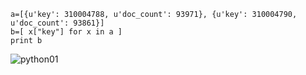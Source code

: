 ```
a=[{u'key': 310004788, u'doc_count': 93971}, {u'key': 310004790, u'doc_count': 93861}]
b=[ x["key"] for x in a ]
print b
```
  ![python01](https://github.com/Lancger/opslinux/blob/master/images/python01.png)
  
